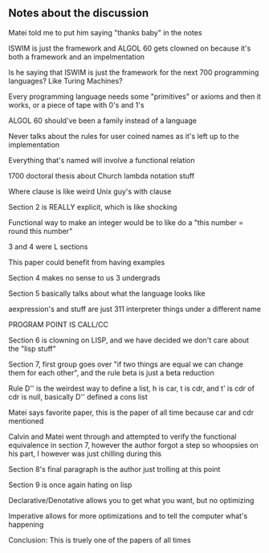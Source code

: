 ## Notes about the discussion
Matei told me to put him saying "thanks baby" in the notes

ISWIM is just the framework and ALGOL 60 gets clowned on because it's both a framework and an impelmentation

Is he saying that ISWIM is just the framework for the next 700 programming languages? Like Turing Machines?

Every programming language needs some "primitives" or axioms and then it works, or a piece of tape with 0's and 1's

ALGOL 60 should've been a family instead of a language

Never talks about the rules for user coined names as it's left up to the implementation

Everything that's named will involve a functional relation

1700 doctoral thesis about Church lambda notation stuff

Where clause is like weird Unix guy's with clause

Section 2 is REALLY explicit, which is like shocking

Functional way to make an integer would be to like do a "this number = round this number"

3 and 4 were L sections

This paper could benefit from having examples

Section 4 makes no sense to us 3 undergrads

Section 5 basically talks about what the language looks like

aexpression's and stuff are just 311 interpreter things under a different name

PROGRAM POINT IS CALL/CC

Section 6 is clowning on LISP, and we have decided we don't care about the "lisp stuff"

Section 7, first group goes over "if two things are equal we can change them for each other", and the rule beta is just a beta reduction

Rule D'' is the weirdest way to define a list, h is car, t is cdr, and t' is cdr of cdr is null, basically D'' defined a cons list

Matei says favorite paper, this is the paper of all time because car and cdr mentioned

Calvin and Matei went through and attempted to verify the functional equivalence in section 7, however the author forgot a step so whoopsies on his part, I however was just chilling during this

Section 8's final paragraph is the author just trolling at this point

Section 9 is once again hating on lisp

Declarative/Denotative allows you to get what you want, but no optimizing

Imperative allows for more optimizations and to tell the computer what's happening

Conclusion: This is truely one of the papers of all times